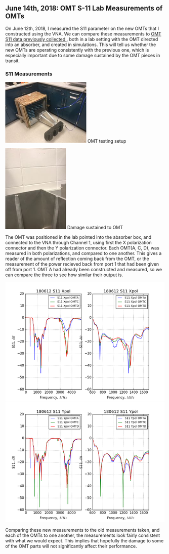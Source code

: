 ## June 14th, 2018: OMT S-11 Lab Measurements of OMTs

On June 12th, 2018, I measured the S11 parameter on the new OMTs that I
constructed using the VNA. We can compare these measurements to 
[OMT S11 data previously collected ](../20170321_new_omt/index.md), both in a lab
setting with the OMT directed into an absorber, and created in simulations. This
will tell us whether the new OMTs are operating consistently with the previous
one, which is especially important due to some damage sustained by the OMT
pieces in transit.

### S11 Measurements

![Picture](IMG_5766.jpg)
OMT testing setup

![Picture 2](IMG_5769.jpg)
Damage sustained to OMT

The OMT was positioned in the lab pointed into the absorber box, and connected
to the VNA through Channel 1, using first the X polarization connector and then
the Y polarization connector. Each OMT(A, C, D), was measured in both
polarizations, and compared to one another. This gives a reader of the amount of
reflection coming back from the OMT, or the measurement of the power recieved
back from port 1 that had been given off from port 1. OMT A had already been constructed
and measured, so we can compare the three to see how similar their output is.

![S11-XPOL](180612Xpol.png)
![S11-YPOL](180612Ypol.png)

Comparing these new measurements to the old measurements taken, and
each of the OMTs to one another, the measurements look fairly consistent with
what we would expect. This implies that hopefully the damage to some of the OMT
parts will not significantly affect their performance. 





